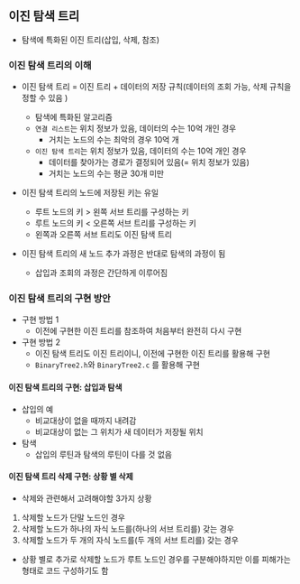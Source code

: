 ## 이진 탐색 트리

- 탐색에 특화된 이진 트리(삽입, 삭제, 참조)

### 이진 탐색 트리의 이해

- 이진 탐색 트리 = 이진 트리 + 데이터의 저장 규칙(데이터의 조회 가능, 삭제 규칙을 정할 수 있음 )

  - 탐색에 특화된 알고리즘
  - `연결 리스트`는 위치 정보가 있음, 데이터의 수는 10억 개인 경우
    - 거치는 노드의 수는 최악의 경우 10억 개
  - `이진 탐색 트리`는 위치 정보가 있음, 데이터의 수는 10억 개인 경우
    - 데이터를 찾아가는 경로가 결정되어 있음(= 위치 정보가 있음)
    - 거치는 노드의 수는 평균 30개 미만

- 이진 탐색 트리의 노드에 저장된 키는 유일
  - 루트 노드의 키 > 왼쪽 서브 트리를 구성하는 키
  - 루트 노드의 키 < 오른쪽 서브 트리를 구성하는 키
  - 왼쪽과 오른쪽 서브 트리도 이진 탐색 트리
- 이진 탐색 트리의 새 노드 추가 과정은 반대로 탐색의 과정이 됨
  - 삽입과 조회의 과정은 간단하게 이루어짐

### 이진 탐색 트리의 구현 방안

- 구현 방법 1
  - 이전에 구현한 이진 트리를 참조하여 처음부터 완전히 다시 구현
- 구현 방법 2
  - 이진 탐색 트리도 이진 트리이니, 이전에 구현한 이진 트리를 활용해 구현
  - `BinaryTree2.h`와 `BinaryTree2.c` 를 활용해 구현

#### 이진 탐색 트리의 구현: 삽입과 탐색

- 삽입의 예
  - 비교대상이 없을 때까지 내려감
  - 비교대상이 없는 그 위치가 새 데이터가 저장될 위치
- 탐색
  - 삽입의 루틴과 탐색의 루틴이 다를 것 없음

#### 이진 탐색 트리 삭제 구현: 상황 별 삭제

- 삭제와 관련해서 고려해야할 3가지 상황

1. 삭제할 노드가 단말 노드인 경우
2. 삭제할 노드가 하나의 자식 노드를(하나의 서브 트리를) 갖는 경우
3. 삭제할 노드가 두 개의 자식 노드를(두 개의 서브 트리를) 갖는 경우

- 상황 별로 추가로 삭제할 노드가 루트 노드인 경우를 구분해야하지만 이를 피해가는 형태로 코드 구성하기도 함
